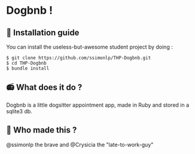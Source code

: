 # Dogbnb !

## :wrench: Installation guide
You can install the useless-but-awesome student project by doing :

    $ git clone https://github.com/ssimonlp/THP-Dogbnb.git
    $ cd THP-Dogbnb
    $ bundle install
    
## :radio: What does it do ?
Dogbnb is a little dogsitter appointment app, made in Ruby and stored in a sqlite3 db.
## :octopus: Who made this ?
@ssimonlp the brave and @Crysicia the "late-to-work-guy"
